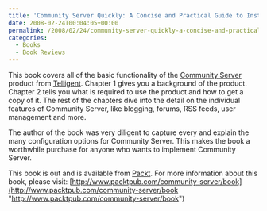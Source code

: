 ```yaml
---
title: 'Community Server Quickly: A Concise and Practical Guide to Installation, Administration, and Customization'
date: 2008-02-24T00:04:05+00:00
permalink: /2008/02/24/community-server-quickly-a-concise-and-practical-guide-to-installation-administration-and-customization/
categories:
  - Books
  - Book Reviews
---
```

This book covers all of the basic functionality of the [Community Server](http://communityserver.org/Default.aspx) product from [Telligent](http://telligent.com/). Chapter 1 gives you a background of the product. Chapter 2 tells you what is required to use the product and how to get a copy of it. The rest of the chapters dive into the detail on the individual features of Community Server, like blogging, forums, RSS feeds, user management and more.

The author of the book was very diligent to capture every and explain the many configuration options for Community Server. This makes the book a worthwhile purchase for anyone who wants to implement Community Server.

This book is out and is available from [Packt](http://www.packtpub.com/). For more information about this book, please visit: [http://www.packtpub.com/community-server/book](http://www.packtpub.com/community-server/book "http://www.packtpub.com/community-server/book")